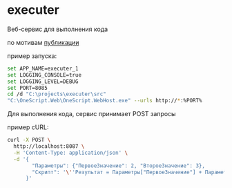 # executer
Веб-сервис для выполнения кода

по мотивам [публикации](https://infostart.ru/public/936455/)

пример запуска:
```bash
set APP_NAME=executer_1
set LOGGING_CONSOLE=true
set LOGGING_LEVEL=DEBUG
set PORT=8085
cd /d "C:\projects\executer\src"
"C:\OneScript.Web\OneScript.WebHost.exe" --urls http://*:%PORT%
```

Для выполнения кода, сервис принимает POST запросы

пример cURL:

```bash
curl -X POST \
  http://localhost:8087 \
  -H 'Content-Type: application/json' \
  -d '{
        "Параметры": {"ПервоеЗначение": 2, "ВтороеЗначение": 3}, 
        "Скрипт": '\''Результат = Параметры["ПервоеЗначение"] + Параметры["ВтороеЗначение"];'\''
      }'

```